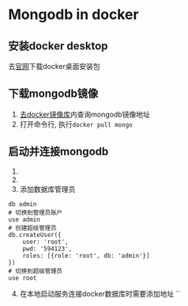 # Mongodb in docker

## 安装docker desktop
去[官网](https://www.docker.com/products/docker-desktop/)下载docker桌面安装包


## 下载mongodb镜像
1. [去docker镜像库](https://hub.docker.com/)内查询mongodb镜像地址
2. 打开命令行, 执行`docker pull mongo`

## 启动并连接mongodb
1.
2.
3. 添加数据库管理员
```shell
db admin
# 切换到管理员账户
use admin
# 创建超级管理员
db.createUser({
	user: 'root',
	pwd: '594123',
	roles: [{role: 'root', db: 'admin'}]
})
# 切换到超级管理员
use root
```
4. 在本地启动服务连接docker数据库时需要添加地址
``
